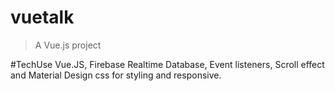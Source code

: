# vuetalk

> A Vue.js project

#TechUse
Vue.JS, Firebase Realtime Database, Event listeners, Scroll effect and Material Design css for styling and responsive.
